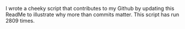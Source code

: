 I wrote a cheeky script that contributes to my Github by updating this ReadMe to illustrate why more than commits matter. This script has run 2809 times.